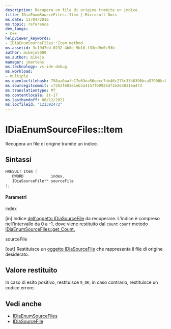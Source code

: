 ```yaml
---
description: Recupera un file di origine tramite un indice.
title: IDiaEnumSourceFiles::Item | Microsoft Docs
ms.date: 11/04/2016
ms.topic: reference
dev_langs:
- C++
helpviewer_keywords:
- IDiaEnumSourceFiles::Item method
ms.assetid: 3c19d7ed-0232-4b0e-9b10-f33ed9e0c93b
author: mikejo5000
ms.author: mikejo
manager: jmartens
ms.technology: vs-ide-debug
ms.workload:
- multiple
ms.openlocfilehash: 798aa0aafc17e03ea56eecc7de46c273c3346396bca57990bc0c56e8f4eb67d8
ms.sourcegitcommit: c72b2f603e1eb3a4157f00926df2e263831ea472
ms.translationtype: MT
ms.contentlocale: it-IT
ms.lasthandoff: 08/12/2021
ms.locfileid: "121392472"
---
```

# <a name="idiaenumsourcefilesitem"></a>IDiaEnumSourceFiles::Item
Recupera un file di origine tramite un indice.

## <a name="syntax"></a>Sintassi

```C++
HRESULT Item ( 
   DWORD            index,
   IDiaSourceFile** sourceFile
);
```

#### <a name="parameters"></a>Parametri
 index

[in] Indice [dell'oggetto IDiaSourceFile](../../debugger/debug-interface-access/idiasourcefile.md) da recuperare. L'indice è compreso nell'intervallo da 0 a -1, dove viene restituito dal `count` `count` metodo [IDiaEnumSourceFiles::get_Count.](../../debugger/debug-interface-access/idiaenumsourcefiles-get-count.md)

 sourceFile

[out] Restituisce un [oggetto IDiaSourceFile](../../debugger/debug-interface-access/idiasourcefile.md) che rappresenta il file di origine desiderato.

## <a name="return-value"></a>Valore restituito
 In caso di esito positivo, restituisce `S_OK`; in caso contrario, restituisce un codice errore.

## <a name="see-also"></a>Vedi anche
- [IDiaEnumSourceFiles](../../debugger/debug-interface-access/idiaenumsourcefiles.md)
- [IDiaSourceFile](../../debugger/debug-interface-access/idiasourcefile.md)
